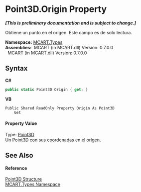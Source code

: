 # Point3D.Origin Property 
 _**\[This is preliminary documentation and is subject to change.\]**_

Obtiene un punto en el orígen. Este campo es de solo lectura.

**Namespace:**&nbsp;<a href="c5168ca1-3831-8d0b-91b8-6ec8e54f9c51">MCART.Types</a><br />**Assemblies:**&nbsp;&nbsp;MCART (in MCART.dll) Version: 0.7.0.0<br />&nbsp;&nbsp;MCART (in MCART.dll) Version: 0.7.0.0<br />

## Syntax

**C#**<br />
``` C#
public static Point3D Origin { get; }
```

**VB**<br />
``` VB
Public Shared ReadOnly Property Origin As Point3D
	Get
```


#### Property Value
Type: <a href="c1f5b3e6-d580-ae65-e094-04baef5c0fc7">Point3D</a><br />Un <a href="c1f5b3e6-d580-ae65-e094-04baef5c0fc7">Point3D</a> con sus coordenadas en el orígen.

## See Also


#### Reference
<a href="c1f5b3e6-d580-ae65-e094-04baef5c0fc7">Point3D Structure</a><br /><a href="c5168ca1-3831-8d0b-91b8-6ec8e54f9c51">MCART.Types Namespace</a><br />